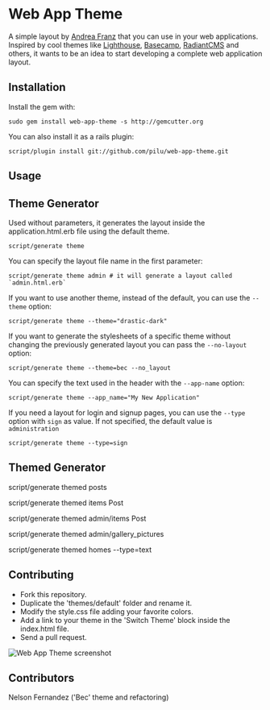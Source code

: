 Web App Theme
===

A simple layout by [Andrea Franz](http://gravityblast.com) that you can use in your web applications. 
Inspired by cool themes like [Lighthouse](http://lighthouseapp.com/), [Basecamp](http://basecamphq.com/), [RadiantCMS](http://radiantcms.org/) and others,
it wants to be an idea to start developing a complete web application layout.

Installation
---

Install the gem with:

    sudo gem install web-app-theme -s http://gemcutter.org
  
You can also install it as a rails plugin:

    script/plugin install git://github.com/pilu/web-app-theme.git

Usage
---

Theme Generator
--

Used without parameters, it generates the layout inside the application.html.erb file using the default theme.
  
    script/generate theme

You can specify the layout file name in the first parameter:

    script/generate theme admin # it will generate a layout called `admin.html.erb`

If you want to use another theme, instead of the default, you can use the `--theme` option:

    script/generate theme --theme="drastic-dark"


If you want to generate the stylesheets of a specific theme without changing the previously generated layout you can pass the `--no-layout` option:

    script/generate theme --theme=bec --no_layout


You can specify the text used in the header with the `--app-name` option:

    script/generate theme --app_name="My New Application"
  
If you need a layout for login and signup pages, you can use the `--type` option with `sign` as value. Ìf not specified, the default value is `administration`

    script/generate theme --type=sign

Themed Generator
--

script/generate themed posts

script/generate themed items Post

script/generate themed admin/items Post

script/generate themed admin/gallery_pictures

script/generate themed homes --type=text


Contributing
---


* Fork this repository.
* Duplicate the  'themes/default' folder and rename it.
* Modify the style.css file adding your favorite colors.
* Add a link to your theme in the 'Switch Theme' block inside the index.html file.
* Send a pull request.

![Web App Theme screenshot](http://gravityblast.com/wp-content/uploads/2009/01/web-app-theme-current.jpg)

Contributors
---

Nelson Fernandez ('Bec' theme and refactoring)